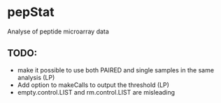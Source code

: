 pepStat
=======

Analyse of peptide microarray data

TODO:
-----
- make it possible to use both PAIRED and single samples in the same analysis (LP)
- Add option to makeCalls to output the threshold (LP)
- empty.control.LIST and rm.control.LIST are misleading
